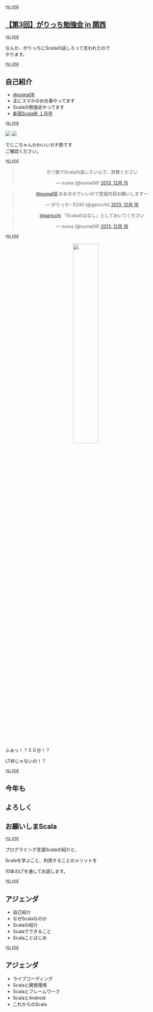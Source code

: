 !SLIDE

## [【第3回】がりっち勉強会 in 関西](http://atnd.org/events/46433)

!SLIDE

なんか、がりっちにScalaの話しろって言われたので<br>やります。

!SLIDE

## 自己紹介

 - [@numa08](https://twitter.com/numa08)
 - 主にスマホのお仕事やってます
 - Scalaの勉強会やってます
 - [新宿Scala座 １月号](http://www.zusaar.com/event/2527004)

!SLIDE

![](https://pbs.twimg.com/profile_images/3515963822/d170450067e57d83a38969c61f2d0864.jpeg)
![](https://pbs.twimg.com/profile_images/378800000364700845/3b5c786d62e10cdb369d4cb1459f4d4b.jpeg)

でじこちゃんかわいいガチ勢です<br>ご確認ください。

!SLIDE
<center>
<blockquote class="twitter-tweet" lang="ja"><p>ガリ勉でScalaの話したいんで、旅費ください</p>&mdash; numa (@numa08) <a href="https://twitter.com/numa08/statuses/412245185641197572">2013, 12月 15</a></blockquote>
<script async src="//platform.twitter.com/widgets.js" charset="utf-8"></script>
<blockquote class="twitter-tweet" lang="ja"><p><a href="https://twitter.com/numa08">@numa08</a> おおまかでいいので登壇内容お願いします～</p>&mdash; がりっち✨X240 (@garicchi) <a href="https://twitter.com/garicchi/statuses/412573911587377154">2013, 12月 16</a></blockquote>
<script async src="//platform.twitter.com/widgets.js" charset="utf-8"></script>
<blockquote class="twitter-tweet" lang="ja"><p><a href="https://twitter.com/garicchi">@garicchi</a> 「Scalaのはなし」としておいてください</p>&mdash; numa (@numa08) <a href="https://twitter.com/numa08/statuses/412592395406958592">2013, 12月 16</a></blockquote>
<script async src="//platform.twitter.com/widgets.js" charset="utf-8"></script>
</center>

!SLIDE

<center>
<img alt="" src="introduct/ss1.png" width="40%" height="40%">
</center>

ふぁっ！？５０分！？

LT枠じゃないの！？

!SLIDE

## 今年も
## よろしく
## お願いしまScala

!SLIDE

プログラミング言語Scalaの紹介と、

Scalaを学ぶこと、利用することのメリットを

10本のLTを通してお話します。

!SLIDE

## アジェンダ

   * 自己紹介
   * なぜScalaなのか
   * Scalaの紹介
   * Scalaでできること
   * Scalaことはじめ

!SLIDE

## アジェンダ

   * ライブコーディング
   * Scalaと開発環境
   * Scalaとフレームワーク
   * ScalaとAndroid
   * これからのScala
